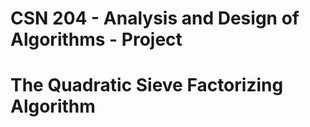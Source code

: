 # CSN 204 - Analysis and Design of Algorithms - Project
# The Quadratic Sieve Factorizing Algorithm





